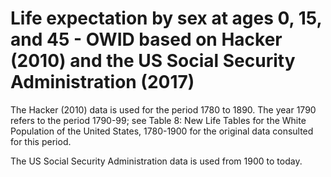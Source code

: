 # Life expectation by sex at ages 0, 15, and 45 - OWID based on Hacker (2010) and the US Social Security Administration (2017)

The Hacker (2010) data is used for the period 1780 to 1890. The year 1790 refers to the period 1790-99; see Table 8: New Life Tables for the White Population of the United States, 1780-1900 for the original data consulted for this period. 

The US Social Security Administration data is used from 1900 to today.